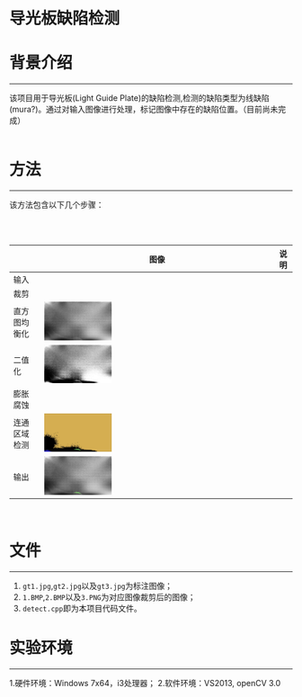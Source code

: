 # 导光板缺陷检测
# 背景介绍
------
该项目用于导光板(Light Guide Plate)的缺陷检测,检测的缺陷类型为线缺陷(mura?)。通过对输入图像进行处理，标记图像中存在的缺陷位置。（目前尚未完成）
<br><br>
# 方法
------
该方法包含以下几个步骤：
<br><br>
<table>
<thead><tr><th> </th><th>图像</th><th>说明</th></tr></thead>
        <tr>
            <td>输入</td>
            <td><a href=""><img width="100%" style="max-width: 30%;max-height:30%;" alt="" src="https://github.com/Liang-yc/lgp_mura_detector/gt1.JPG" ></a></td>
            <td></a></td>
        </tr>
 
 
 <tr>
<td>裁剪</td>
<td><img width="100%" style="max-width: 30%;max-height:30%;" alt="" src="https://github.com/Liang-yc/lgp_mura_detector/1.BMP"></td>
<td></td>
</tr>

 <tr>
<td>直方图均衡化</td>
<td><img width="100%" style="max-width: 30%;max-height:30%;" alt="" src="https://github.com/Liang-yc/images4readme/blob/master/lgp_mura_detector/%E5%9D%87%E8%A1%A1%E5%8C%96.jpg"></td>
<td></td>
</tr>

<tr>
<td>二值化</td>
<td><img width="100%" style="max-width: 30%;max-height:30%;" alt="" src="https://github.com/Liang-yc/images4readme/blob/master/lgp_mura_detector/%E4%BA%8C%E5%80%BC%E5%8C%96.jpg"></td>
<td></td>
</tr>

<tr>
<td>膨胀腐蚀</td>
<td><img width="100%" style="max-width: 30%;max-height:30%;" alt="" src="https://github.com/Liang-yc/images4readme/tree/master/lgp_mura_detector/膨胀腐蚀.jpg"></td>
<td></td>
</tr>

<tr>
<td>连通区域检测</td>
<td><img width="100%" style="max-width: 30%;max-height:30%;" alt="" src="https://github.com/Liang-yc/images4readme/blob/master/lgp_mura_detector/%E8%BF%9E%E9%80%9A%E5%9B%BE.jpg"></td>
<td></td>
</tr>

<tr>
<td>输出</td>
<td><img width="100%" style="max-width: 30%;max-height:30%;" alt="" src="https://github.com/Liang-yc/images4readme/blob/master/lgp_mura_detector/%E6%A3%80%E6%B5%8B%E7%BB%93%E6%9E%9C.jpg"></td>
<td></td>
</tr>

</table>
<br>


# 文件
---------
1. `gt1.jpg`,`gt2.jpg`以及`gt3.jpg`为标注图像；
2. `1.BMP`,`2.BMP`以及`3.PNG`为对应图像裁剪后的图像；
3. `detect.cpp`即为本项目代码文件。

# 实验环境
-------
1.硬件环境：Windows 7x64，i3处理器；
2.软件环境：VS2013, openCV 3.0
